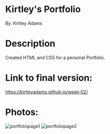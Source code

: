 # Kirtley's Portfolio
By: Kirtley Adams
# Description
Created HTML and CSS for a personal Portfolio. 
# Link to final version:
https://kirtleyadams.github.io/week-02/
# Photos:
![portfoliopage1](https://user-images.githubusercontent.com/92392080/139564102-eee0d5bb-63bb-425b-96bd-fcb627f17722.png)
![portfoliopage2](https://user-images.githubusercontent.com/92392080/139564122-21dc385a-2c15-49cc-a3b6-aeac89f350f8.png)

